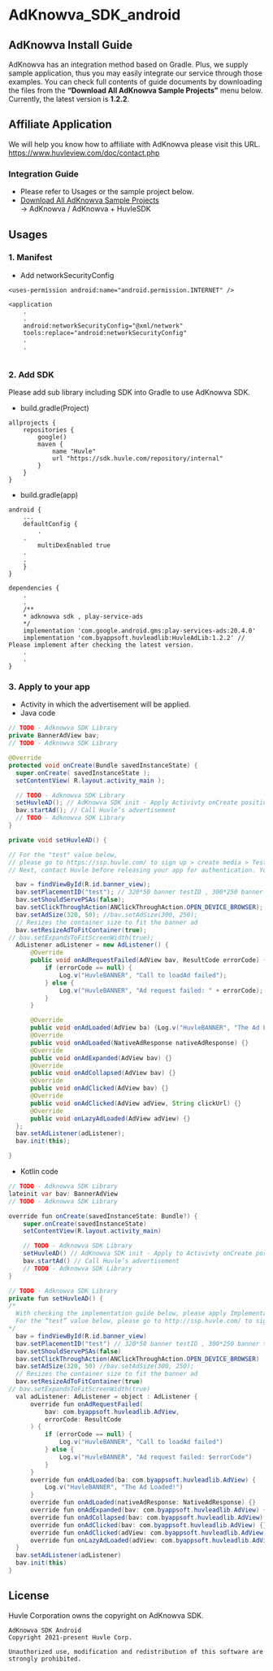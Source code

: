 # AdKnowva_SDK_android

## AdKnowva Install Guide         


AdKnowva has an integration method based on Gradle. Plus, we supply sample application, thus you may easily integrate our service through those examples. 
You can check full contents of guide documents by downloading the files from the **“Download All AdKnowva Sample Projects”** menu below. 
Currently, the latest version is **1.2.2**.



## Affiliate Application
We will help you know how to affiliate with AdKnowva please visit this URL. https://www.huvleview.com/doc/contact.php


### Integration Guide
- Please refer to Usages or the sample project below.
- [Download All AdKnowva Sample Projects](https://github.com/Huvle-Ad/AdKnowva_SDK_EN/archive/main.zip)    
-> AdKnowva / AdKnowva + HuvleSDK  


## Usages
### 1. Manifest
- Add networkSecurityConfig 
```
<uses-permission android:name="android.permission.INTERNET" />

<application
	.
	.
	android:networkSecurityConfig="@xml/network"
	tools:replace="android:networkSecurityConfig"
	.
	.
	
```

### 2. Add SDK 
Please add sub library including SDK into Gradle to use AdKnowva SDK.
- build.gradle(Project)
```
allprojects {
    repositories {
        google()
        maven {
            name "Huvle"
            url "https://sdk.huvle.com/repository/internal"
        }
    }
}
```

- build.gradle(app)
```
android {
    ...
    defaultConfig {
        .
	.
        multiDexEnabled true
	.
	.
    }
}

dependencies {
	.
	.
	/**
	* adknowva sdk , play-service-ads 
	*/
	implementation 'com.google.android.gms:play-services-ads:20.4.0'
	implementation 'com.byappsoft.huvleadlib:HuvleAdLib:1.2.2' // Please implement after checking the latest version.
	.
	.
}
```

### 3. Apply to your app
- Activity in which the advertisement will be applied.
- Java code
```java
// TODO - Adknowva SDK Library
private BannerAdView bav;
// TODO - Adknowva SDK Library

@Override
protected void onCreate(Bundle savedInstanceState) {
  super.onCreate( savedInstanceState );
  setContentView( R.layout.activity_main );

  // TODO - Adknowva SDK Library  
  setHuvleAD(); // AdKnowva SDK init - Apply Activivty onCreate position.
  bav.startAd(); // Call Huvle’s advertisement 
  // TODO - Adknowva SDK Library
}

private void setHuvleAD() {

// For the "test" value below, 
// please go to https://ssp.huvle.com/ to sign up > create media > Test your app after typing zoneid.
// Next, contact Huvle before releasing your app for authentication. You must not change the banner size.

  bav = findViewById(R.id.banner_view);
  bav.setPlacementID("test"); // 320*50 banner testID , 300*250 banner test ID "testbig"
  bav.setShouldServePSAs(false);
  bav.setClickThroughAction(ANClickThroughAction.OPEN_DEVICE_BROWSER);
  bav.setAdSize(320, 50); //bav.setAdSize(300, 250);
  // Resizes the container size to fit the banner ad
  bav.setResizeAdToFitContainer(true);
// bav.setExpandsToFitScreenWidth(true);
  AdListener adListener = new AdListener() {
      @Override
      public void onAdRequestFailed(AdView bav, ResultCode errorCode) {
          if (errorCode == null) {
              Log.v("HuvleBANNER", "Call to loadAd failed");
          } else {
              Log.v("HuvleBANNER", "Ad request failed: " + errorCode);
          }
      }

      @Override
      public void onAdLoaded(AdView ba) {Log.v("HuvleBANNER", "The Ad Loaded!");}
      @Override
      public void onAdLoaded(NativeAdResponse nativeAdResponse) {}
      @Override
      public void onAdExpanded(AdView bav) {}
      @Override
      public void onAdCollapsed(AdView bav) {}
      @Override
      public void onAdClicked(AdView bav) {}
      @Override
      public void onAdClicked(AdView adView, String clickUrl) {}
      @Override
      public void onLazyAdLoaded(AdView adView) {}
  };
  bav.setAdListener(adListener);
  bav.init(this);

}
```

- Kotlin code
```java
// TODO - Adknowva SDK Library
lateinit var bav: BannerAdView
// TODO - Adknowva SDK Library

override fun onCreate(savedInstanceState: Bundle?) {
    super.onCreate(savedInstanceState)
    setContentView(R.layout.activity_main)

    // TODO - Adknowva SDK Library
    setHuvleAD() // AdKnowva SDK init - Apply to Activivty onCreate position.
    bav.startAd() // Call Huvle’s advertisement 
    // TODO - Adknowva SDK Library
}

// TODO - Adknowva SDK Library
private fun setHuvleAD() {
/*
  With checking the implementation guide below, please apply Implementation either only Dynamic or Static.
  For the “test” value below, please go to http://ssp.huvle.com/ to sign up > create media > Test your app after typing zoneid. Next, contact Huvle before releasing your app for authentication. You must not change the banner size.
*/
  bav = findViewById(R.id.banner_view)
  bav.setPlacementID("test") // 320*50 banner testID , 300*250 banner test ID "testbig"
  bav.setShouldServePSAs(false)
  bav.setClickThroughAction(ANClickThroughAction.OPEN_DEVICE_BROWSER)
  bav.setAdSize(320, 50) //bav.setAdSize(300, 250);
  // Resizes the container size to fit the banner ad
  bav.setResizeAdToFitContainer(true)
// bav.setExpandsToFitScreenWidth(true)
  val adListener: AdListener = object : AdListener {
      override fun onAdRequestFailed(
          bav: com.byappsoft.huvleadlib.AdView,
          errorCode: ResultCode
      ) {
          if (errorCode == null) {
              Log.v("HuvleBANNER", "Call to loadAd failed")
          } else {
              Log.v("HuvleBANNER", "Ad request failed: $errorCode")
          }
      }
      override fun onAdLoaded(ba: com.byappsoft.huvleadlib.AdView) {
          Log.v("HuvleBANNER", "The Ad Loaded!")
      }
      override fun onAdLoaded(nativeAdResponse: NativeAdResponse) {}
      override fun onAdExpanded(bav: com.byappsoft.huvleadlib.AdView) {}
      override fun onAdCollapsed(bav: com.byappsoft.huvleadlib.AdView) {}
      override fun onAdClicked(bav: com.byappsoft.huvleadlib.AdView) {}
      override fun onAdClicked(adView: com.byappsoft.huvleadlib.AdView, clickUrl: String) {}
      override fun onLazyAdLoaded(adView: com.byappsoft.huvleadlib.AdView) {}
  }
  bav.setAdListener(adListener)
  bav.init(this)
}
```




## License
Huvle Corporation owns the copyright on AdKnowva SDK.
```
AdKnowva SDK Android
Copyright 2021-present Huvle Corp.

Unauthorized use, modification and redistribution of this software are strongly prohibited.
```


